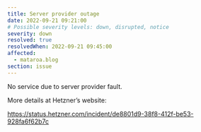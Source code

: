 ```yaml
---
title: Server provider outage
date: 2022-09-21 09:21:00
# Possible severity levels: down, disrupted, notice
severity: down
resolved: true
resolvedWhen: 2022-09-21 09:45:00
affected:
  - mataroa.blog
section: issue
---
```


No service due to server provider fault.

More details at Hetzner’s website:

https://status.hetzner.com/incident/de8801d9-38f8-412f-be53-928fa6f62b7c
